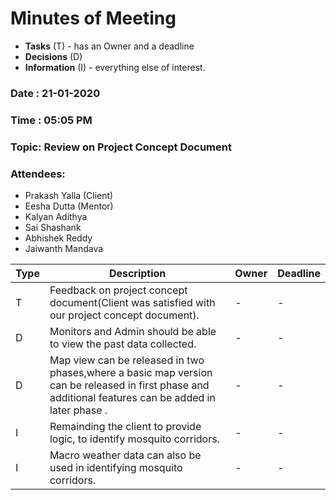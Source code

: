 # Minutes of Meeting

* **Tasks** (T) - has an Owner and a deadline
* **Decisions** (D)
* **Information** (I) - everything else of interest.
 
### Date : 21-01-2020
### Time : 05:05 PM
### Topic: Review on Project Concept Document
### Attendees: 
* Prakash Yalla (Client)
* Eesha Dutta (Mentor)
* Kalyan Adithya
* Sai Shashank
* Abhishek Reddy
* Jaiwanth Mandava 

Type | Description | Owner | Deadline
---- | ---- | ---- | ----
T | Feedback on project concept document(Client was satisfied with our project concept document). | - | -
D | Monitors and Admin should be able to view the past data collected.| - | -
D | Map view can be released in two phases,where a basic map version can be released in first phase and additional features can be added in later phase .| - | -
I | Remainding the client to provide logic, to identify mosquito corridors. | - | -
I | Macro weather data can also be used in identifying mosquito corridors. | - | -
